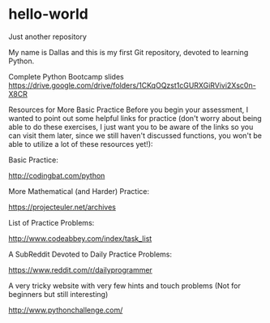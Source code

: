 # hello-world
Just another repository

My name is Dallas and this is my first Git repository, devoted to learning Python.

Complete Python Bootcamp slides
https://drive.google.com/drive/folders/1CKqOQzst1cGURXGiRVivi2Xsc0n-X8CR

Resources for More Basic Practice
Before you begin your assessment, I wanted to point out some helpful links for practice (don't worry about being able to do these exercises, I just want you to be aware of the links so you can visit them later, since we still haven't discussed functions, you won't be able to utilize a lot of these resources yet!):

Basic Practice:

http://codingbat.com/python

More Mathematical (and Harder) Practice:

https://projecteuler.net/archives

List of Practice Problems:

http://www.codeabbey.com/index/task_list

A SubReddit Devoted to Daily Practice Problems:

https://www.reddit.com/r/dailyprogrammer

A very tricky website with very few hints and touch problems (Not for beginners but still interesting)

http://www.pythonchallenge.com/
